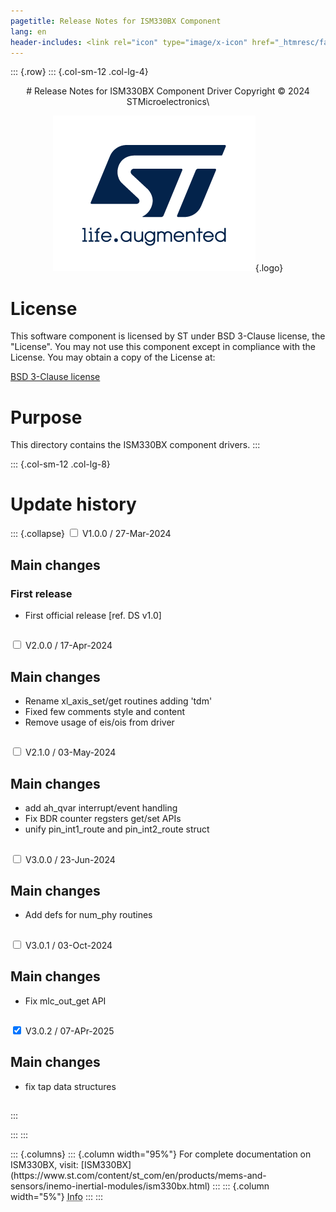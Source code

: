 ```yaml
---
pagetitle: Release Notes for ISM330BX Component
lang: en
header-includes: <link rel="icon" type="image/x-icon" href="_htmresc/favicon.png" />
---
```


::: {.row}
::: {.col-sm-12 .col-lg-4}

<center>
# Release Notes for ISM330BX Component Driver
Copyright &copy; 2024 STMicroelectronics\

[![ST logo](_htmresc/st_logo_2020.png)](https://www.st.com){.logo}
</center>

# License

This software component is licensed by ST under BSD 3-Clause license, the "License".
You may not use this component except in compliance with the License. You may obtain a copy of the License at:

[BSD 3-Clause license](https://opensource.org/licenses/BSD-3-Clause)

# Purpose

This directory contains the ISM330BX component drivers.
:::

::: {.col-sm-12 .col-lg-8}
# Update history

::: {.collapse}
<input type="checkbox" id="collapse-section1" aria-hidden="true">
<label for="collapse-section1" aria-hidden="true">V1.0.0 / 27-Mar-2024</label>
<div>

## Main changes

### First release

- First official release [ref. DS v1.0]

##

</div>

<input type="checkbox" id="collapse-section2" aria-hidden="true">
<label for="collapse-section2" aria-hidden="true">V2.0.0 / 17-Apr-2024</label>
<div>

## Main changes

- Rename xl_axis_set/get routines adding 'tdm'
- Fixed few comments style and content
- Remove usage of eis/ois from driver

##

</div>

<input type="checkbox" id="collapse-section3" aria-hidden="true">
<label for="collapse-section3" aria-hidden="true">V2.1.0 / 03-May-2024</label>
<div>

## Main changes

- add ah_qvar interrupt/event handling
- Fix BDR counter regsters get/set APIs
- unify pin_int1_route and pin_int2_route struct

##

</div>

<input type="checkbox" id="collapse-section4" aria-hidden="true">
<label for="collapse-section4" aria-hidden="true">V3.0.0 / 23-Jun-2024</label>
<div>

## Main changes

- Add defs for num_phy routines

##

</div>

<input type="checkbox" id="collapse-section5" aria-hidden="true">
<label for="collapse-section5" aria-hidden="true">V3.0.1 / 03-Oct-2024</label>
<div>

## Main changes

- Fix mlc_out_get API

##

</div>

<input type="checkbox" id="collapse-section6" checked aria-hidden="true">
<label for="collapse-section6" aria-hidden="true">V3.0.2 / 07-APr-2025</label>
<div>

## Main changes

- fix tap data structures

##

</div>
:::


:::
:::

<footer class="sticky">
::: {.columns}
::: {.column width="95%"}
For complete documentation on ISM330BX,
visit:
[ISM330BX](https://www.st.com/content/st_com/en/products/mems-and-sensors/inemo-inertial-modules/ism330bx.html)
:::
::: {.column width="5%"}
<abbr title="Based on template cx566953 version 2.0">Info</abbr>
:::
:::
</footer>
